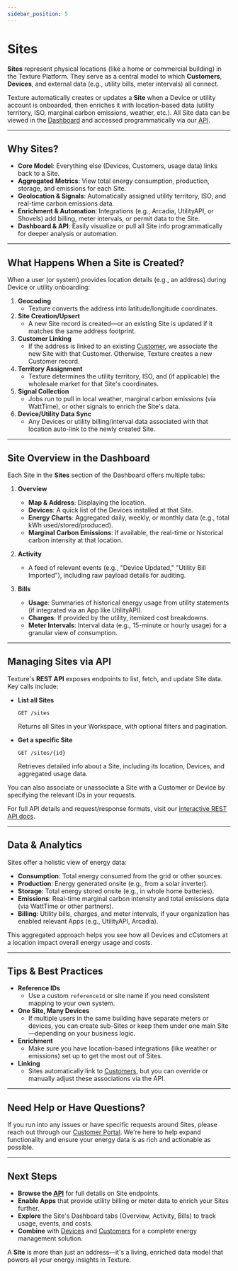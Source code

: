 ```yaml
---
sidebar_position: 5
---
```


# Sites

**Sites** represent physical locations (like a home or commercial building) in the Texture Platform. They serve as a central model to which **Customers**, **Devices**, and external data (e.g., utility bills, meter intervals) all connect.

Texture automatically creates or updates a **Site** when a Device or utility account is onboarded, then enriches it with location-based data (utility territory, ISO, marginal carbon emissions, weather, etc.). All Site data can be viewed in the [Dashboard](https://dashboard.texturehq.com) and accessed programmatically via our [API](/api).

---

## Why Sites?

- **Core Model**: Everything else (Devices, Customers, usage data) links back to a Site.
- **Aggregated Metrics**: View total energy consumption, production, storage, and emissions for each Site.
- **Geolocation & Signals**: Automatically assigned utility territory, ISO, and real-time carbon emissions data.
- **Enrichment & Automation**: Integrations (e.g., Arcadia, UtilityAPI, or Shovels) add billing, meter intervals, or permit data to the Site.
- **Dashboard & API**: Easily visualize or pull all Site info programmatically for deeper analysis or automation.

---

## What Happens When a Site is Created?

When a user (or system) provides location details (e.g., an address) during Device or utility onboarding:
1. **Geocoding**
   - Texture converts the address into latitude/longitude coordinates.
2. **Site Creation/Upsert**
   - A new Site record is created—or an existing Site is updated if it matches the same address footprint.
3. **Customer Linking**
   - If the address is linked to an existing [Customer](./customers.md), we associate the new Site with that Customer. Otherwise, Texture creates a new Customer record.
4. **Territory Assignment**
   - Texture determines the utility territory, ISO, and (if applicable) the wholesale market for that Site's coordinates.
5. **Signal Collection**
   - Jobs run to pull in local weather, marginal carbon emissions (via WattTime), or other signals to enrich the Site's data.
6. **Device/Utility Data Sync**
   - Any Devices or utility billing/interval data associated with that location auto-link to the newly created Site.

---

## Site Overview in the Dashboard

Each Site in the **Sites** section of the Dashboard offers multiple tabs:

1. **Overview**
   - **Map & Address**: Displaying the location.
   - **Devices**: A quick list of the Devices installed at that Site.
   - **Energy Charts**: Aggregated daily, weekly, or monthly data (e.g., total kWh used/stored/produced).
   - **Marginal Carbon Emissions**: If available, the real-time or historical carbon intensity at that location.

2. **Activity**
   - A feed of relevant events (e.g., "Device Updated," "Utility Bill Imported"), including raw payload details for auditing.

3. **Bills**
   - **Usage**: Summaries of historical energy usage from utility statements (if integrated via an App like UtilityAPI).
   - **Charges**: If provided by the utility, itemized cost breakdowns.
   - **Meter Intervals**: Interval data (e.g., 15-minute or hourly usage) for a granular view of consumption.

---

## Managing Sites via API

Texture's **REST API** exposes endpoints to list, fetch, and update Site data. Key calls include:

- **List all Sites**
  ```http
  GET /sites
  ```
  Returns all Sites in your Workspace, with optional filters and pagination.

- **Get a specific Site**
  ```http
  GET /sites/{id}
  ```
  Retrieves detailed info about a Site, including its location, Devices, and aggregated usage data.

You can also associate or unassociate a Site with a Customer or Device by specifying the relevant IDs in your requests.

For full API details and request/response formats, visit our [interactive REST API docs](/api).

---

## Data & Analytics

Sites offer a holistic view of energy data:
- **Consumption**: Total energy consumed from the grid or other sources.
- **Production**: Energy generated onsite (e.g., from a solar inverter).
- **Storage**: Total energy stored onsite (e.g., in whole home batteries).
- **Emissions**: Real-time marginal carbon intensity and total emissions data (via WattTime or other partners).
- **Billing**: Utility bills, charges, and meter intervals, if your organization has enabled relevant Apps (e.g., UtilityAPI, Arcadia).

This aggregated approach helps you see how all Devices and cCstomers at a location impact overall energy usage and costs.

---

## Tips & Best Practices

- **Reference IDs**
  - Use a custom `referenceId` or site name if you need consistent mapping to your own system.
- **One Site, Many Devices**
  - If multiple users in the same building have separate meters or devices, you can create sub-Sites or keep them under one main Site—depending on your business logic.
- **Enrichment**
  - Make sure you have location-based integrations (like weather or emissions) set up to get the most out of Sites.
- **Linking**
  - Sites automatically link to [Customers](./customers.md), but you can override or manually adjust these associations via the API.

---

## Need Help or Have Questions?

If you run into any issues or have specific requests around Sites, please reach out through our [Customer Portal](https://texture.atlassian.net/servicedesk/customer/portal/2). We're here to help expand functionality and ensure your energy data is as rich and actionable as possible.

---

## Next Steps

- **Browse the [API](/api)** for full details on Site endpoints.
- **Enable Apps** that provide utility billing or meter data to enrich your Sites further.
- **Explore** the Site's Dashboard tabs (Overview, Activity, Bills) to track usage, events, and costs.
- **Combine** with [Devices](./devices.md) and [Customers](./customers.md) for a complete energy management solution.

A **Site** is more than just an address—it's a living, enriched data model that powers all your energy insights in Texture.